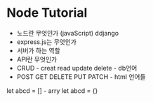 # Node Tutorial

* 노드란 무엇인가 (javaScript) ddjango
* express.js는 무엇인가 
* 서버가 하는 역할
* API란 무엇인가
* CRUD - creat read update delete - db언어
* POST GET DELETE PUT PATCH - html 언어들

let abcd = [] - arry
let abcd = {}
